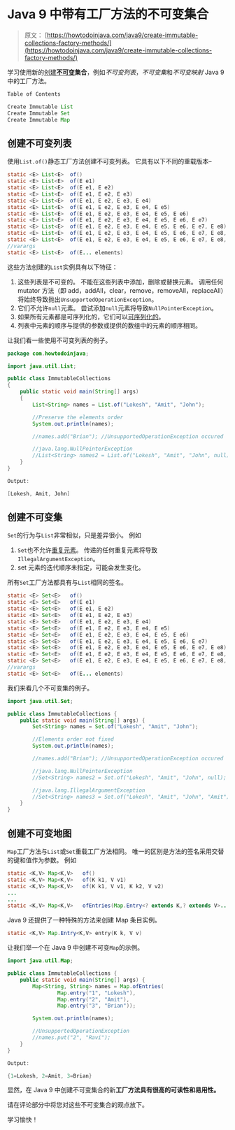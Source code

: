 # Java 9 中带有工厂方法的不可变集合

> 原文： [https://howtodoinjava.com/java9/create-immutable-collections-factory-methods/](https://howtodoinjava.com/java9/create-immutable-collections-factory-methods/)

学习使用新的[创建](//howtodoinjava.com/design-patterns/creational/implementing-factory-design-pattern-in-java/)**[不可变](//howtodoinjava.com/java/basics/how-to-make-a-java-class-immutable/)集合**，例如*不可变列表*，*不可变集*和*不可变映射* Java 9 中的工厂方法。

```java
Table of Contents

Create Immutable List
Create Immutable Set
Create Immutable Map
```

## 创建不可变列表

使用`List.of()`静态工厂方法创建不可变列表。 它具有以下不同的重载版本–

```java
static <E> List<E>	of()
static <E> List<E>	of(E e1)
static <E> List<E>	of(E e1, E e2)
static <E> List<E>	of(E e1, E e2, E e3)
static <E> List<E>	of(E e1, E e2, E e3, E e4)
static <E> List<E>	of(E e1, E e2, E e3, E e4, E e5)
static <E> List<E>	of(E e1, E e2, E e3, E e4, E e5, E e6)
static <E> List<E>	of(E e1, E e2, E e3, E e4, E e5, E e6, E e7)
static <E> List<E>	of(E e1, E e2, E e3, E e4, E e5, E e6, E e7, E e8)
static <E> List<E>	of(E e1, E e2, E e3, E e4, E e5, E e6, E e7, E e8, E e9)
static <E> List<E>	of(E e1, E e2, E e3, E e4, E e5, E e6, E e7, E e8, E e9, E e10)
//varargs
static <E> List<E>	of(E... elements)
```

这些方法创建的`List`实例具有以下特征：

1.  这些列表是不可变的。 不能在这些列表中添加，删除或替换元素。 调用任何 mutator 方法（即 add，addAll，clear，remove，removeAll，replaceAll）将始终导致抛出`UnsupportedOperationException`。
2.  它们不允许`null`元素。 尝试添加`null`元素将导致`NullPointerException`。
3.  如果所有元素都是可序列化的，它们可以[可序列化的](//howtodoinjava.com/java/serialization/a-mini-guide-for-implementing-serializable-interface-in-java/)。
4.  列表中元素的顺序与提供的参数或提供的数组中的元素的顺序相同。

让我们看一些使用不可变列表的例子。

```java
package com.howtodoinjava;

import java.util.List;

public class ImmutableCollections 
{
    public static void main(String[] args) 
    {
        List<String> names = List.of("Lokesh", "Amit", "John");

        //Preserve the elements order
        System.out.println(names);

        //names.add("Brian"); //UnsupportedOperationException occured

        //java.lang.NullPointerException
        //List<String> names2 = List.of("Lokesh", "Amit", "John", null); 
    }
}

Output:

[Lokesh, Amit, John]

```

## 创建不可变集

`Set`的行为与`List`非常相似，只是差异很小。 例如

1.  `Set`也不允许[重复元素](//howtodoinjava.com/puzzles/find-duplicate-elements-in-an-array/)。 传递的任何重复元素将导致`IllegalArgumentException`。
2.  set 元素的迭代顺序未指定，可能会发生变化。

所有`Set`工厂方法都具有与`List`相同的签名。

```java
static <E> Set<E>	of()
static <E> Set<E>	of(E e1)
static <E> Set<E>	of(E e1, E e2)
static <E> Set<E>	of(E e1, E e2, E e3)
static <E> Set<E>	of(E e1, E e2, E e3, E e4)
static <E> Set<E>	of(E e1, E e2, E e3, E e4, E e5)
static <E> Set<E>	of(E e1, E e2, E e3, E e4, E e5, E e6)
static <E> Set<E>	of(E e1, E e2, E e3, E e4, E e5, E e6, E e7)
static <E> Set<E>	of(E e1, E e2, E e3, E e4, E e5, E e6, E e7, E e8)
static <E> Set<E>	of(E e1, E e2, E e3, E e4, E e5, E e6, E e7, E e8, E e9)
static <E> Set<E>	of(E e1, E e2, E e3, E e4, E e5, E e6, E e7, E e8, E e9, E e10)
//varargs
static <E> Set<E>	of(E... elements)
```

我们来看几个不可变集的例子。

```java
import java.util.Set;

public class ImmutableCollections {
    public static void main(String[] args) {
        Set<String> names = Set.of("Lokesh", "Amit", "John");

        //Elements order not fixed
        System.out.println(names);

        //names.add("Brian"); //UnsupportedOperationException occured

        //java.lang.NullPointerException
        //Set<String> names2 = Set.of("Lokesh", "Amit", "John", null); 

        //java.lang.IllegalArgumentException
        //Set<String> names3 = Set.of("Lokesh", "Amit", "John", "Amit"); 
    }
}

```

## 创建不可变地图

`Map`工厂方法与`List`或`Set`重载工厂方法相同。 唯一的区别是方法的签名采用交替的键和值作为参数。 例如

```java
static <K,V> Map<K,V>	of()
static <K,V> Map<K,V>	of(K k1, V v1)
static <K,V> Map<K,V>	of(K k1, V v1, K k2, V v2)
...
...
static <K,V> Map<K,V>	ofEntries(Map.Entry<? extends K,? extends V>... entries)
```

Java 9 还提供了一种特殊的方法来创建 Map 条目实例。

```java
static <K,V> Map.Entry<K,V>	entry​(K k, V v)
```

让我们举一个在 Java 9 中创建不可变`Map`的示例。

```java
import java.util.Map;

public class ImmutableCollections {
    public static void main(String[] args) {
        Map<String, String> names = Map.ofEntries(
                Map.entry("1", "Lokesh"),
                Map.entry("2", "Amit"),
                Map.entry("3", "Brian"));

        System.out.println(names);

        //UnsupportedOperationException
        //names.put("2", "Ravi");
    }
}

Output:

{1=Lokesh, 2=Amit, 3=Brian}

```

显然，在 Java 9 中创建不可变集合的新**工厂方法具有很高的可读性和易用性。**

请在评论部分中将您对这些不可变集合的观点放下。

学习愉快！
